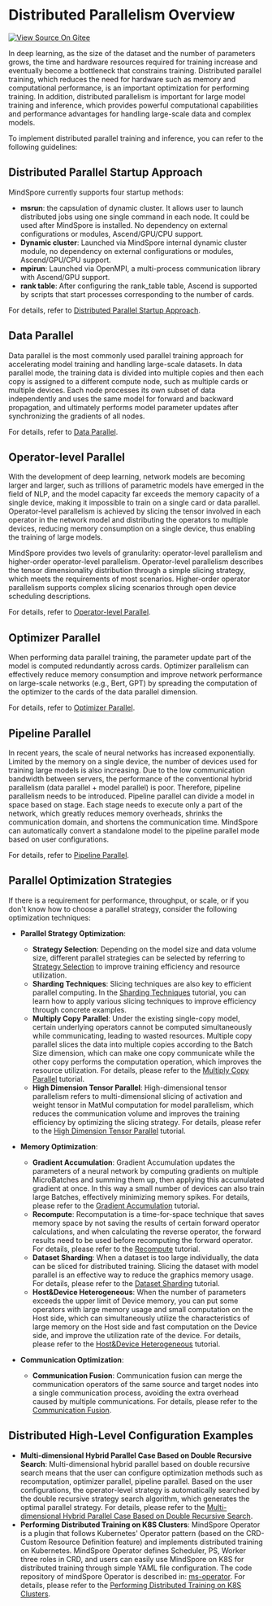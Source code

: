 # Distributed Parallelism Overview

[![View Source On Gitee](https://mindspore-website.obs.cn-north-4.myhuaweicloud.com/website-images/r2.6.0rc1/resource/_static/logo_source_en.svg)](https://gitee.com/mindspore/docs/blob/r2.6.0rc1/tutorials/source_en/parallel/overview.md)

In deep learning, as the size of the dataset and the number of parameters grows, the time and hardware resources required for training increase and eventually become a bottleneck that constrains training. Distributed parallel training, which reduces the need for hardware such as memory and computational performance, is an important optimization for performing training. In addition, distributed parallelism is important for large model training and inference, which provides powerful computational capabilities and performance advantages for handling large-scale data and complex models.

To implement distributed parallel training and inference, you can refer to the following guidelines:

## Distributed Parallel Startup Approach

MindSpore currently supports four startup methods:

- **msrun**: the capsulation of dynamic cluster. It allows user to launch distributed jobs using one single command in each node. It could be used after MindSpore is installed. No dependency on external configurations or modules, Ascend/GPU/CPU support.
- **Dynamic cluster**: Launched via MindSpore internal dynamic cluster module, no dependency on external configurations or modules, Ascend/GPU/CPU support.
- **mpirun**: Launched via OpenMPI, a multi-process communication library with Ascend/GPU support.
- **rank table**: After configuring the rank_table table, Ascend is supported by scripts that start processes corresponding to the number of cards.

For details, refer to [Distributed Parallel Startup Approach](https://www.mindspore.cn/tutorials/en/r2.6.0rc1/parallel/startup_method.html).

## Data Parallel

Data parallel is the most commonly used parallel training approach for accelerating model training and handling large-scale datasets. In data parallel mode, the training data is divided into multiple copies and then each copy is assigned to a different compute node, such as multiple cards or multiple devices. Each node processes its own subset of data independently and uses the same model for forward and backward propagation, and ultimately performs model parameter updates after synchronizing the gradients of all nodes.

For details, refer to [Data Parallel](https://www.mindspore.cn/tutorials/en/r2.6.0rc1/parallel/data_parallel.html).

## Operator-level Parallel

With the development of deep learning, network models are becoming larger and larger, such as trillions of parametric models have emerged in the field of NLP, and the model capacity far exceeds the memory capacity of a single device, making it impossible to train on a single card or data parallel. Operator-level parallelism is achieved by slicing the tensor involved in each operator in the network model and distributing the operators to multiple devices, reducing memory consumption on a single device, thus enabling the training of large models.

MindSpore provides two levels of granularity: operator-level parallelism and higher-order operator-level parallelism. Operator-level parallelism describes the tensor dimensionality distribution through a simple slicing strategy, which meets the requirements of most scenarios. Higher-order operator parallelism supports complex slicing scenarios through open device scheduling descriptions.

For details, refer to [Operator-level Parallel](https://www.mindspore.cn/tutorials/en/r2.6.0rc1/parallel/operator_parallel.html).

## Optimizer Parallel

When performing data parallel training, the parameter update part of the model is computed redundantly across cards. Optimizer parallelism can effectively reduce memory consumption and improve network performance on large-scale networks (e.g., Bert, GPT) by spreading the computation of the optimizer to the cards of the data parallel dimension.

For details, refer to [Optimizer Parallel](https://www.mindspore.cn/tutorials/en/r2.6.0rc1/parallel/optimizer_parallel.html).

## Pipeline Parallel

In recent years, the scale of neural networks has increased exponentially. Limited by the memory on a single device, the number of devices used for training large models is also increasing. Due to the low communication bandwidth between servers, the performance of the conventional hybrid parallelism (data parallel + model parallel) is poor. Therefore, pipeline parallelism needs to be introduced. Pipeline parallel can divide a model in space based on stage. Each stage needs to execute only a part of the network, which greatly reduces memory overheads, shrinks the communication domain, and shortens the communication time. MindSpore can automatically convert a standalone model to the pipeline parallel mode based on user configurations.

For details, refer to [Pipeline Parallel](https://www.mindspore.cn/tutorials/en/r2.6.0rc1/parallel/pipeline_parallel.html).

## Parallel Optimization Strategies

If there is a requirement for performance, throughput, or scale, or if you don't know how to choose a parallel strategy, consider the following optimization techniques:

- **Parallel Strategy Optimization**:

    - **Strategy Selection**: Depending on the model size and data volume size, different parallel strategies can be selected by referring to [Strategy Selection](https://www.mindspore.cn/tutorials/en/r2.6.0rc1/parallel/strategy_select.html) to improve training efficiency and resource utilization.
    - **Sharding Techniques**: Slicing techniques are also key to efficient parallel computing. In the [Sharding Techniques](https://www.mindspore.cn/tutorials/en/r2.6.0rc1/parallel/split_technique.html) tutorial, you can learn how to apply various slicing techniques to improve efficiency through concrete examples.
    - **Multiply Copy Parallel**: Under the existing single-copy model, certain underlying operators cannot be computed simultaneously while communicating, leading to wasted resources. Multiple copy parallel slices the data into multiple copies according to the Batch Size dimension, which can make one copy communicate while the other copy performs the computation operation, which improves the resource utilization. For details, please refer to the [Multiply Copy Parallel](https://www.mindspore.cn/tutorials/en/r2.6.0rc1/parallel/multiple_copy.html) tutorial.
    - **High Dimension Tensor Parallel**: High-dimensional tensor parallelism refers to multi-dimensional slicing of activation and weight tensor in MatMul computation for model parallelism, which reduces the communication volume and improves the training efficiency by optimizing the slicing strategy. For details, please refer to the [High Dimension Tensor Parallel](https://www.mindspore.cn/tutorials/en/r2.6.0rc1/parallel/high_dimension_tensor_parallel.html) tutorial.
- **Memory Optimization**:

    - **Gradient Accumulation**: Gradient Accumulation updates the parameters of a neural network by computing gradients on multiple MicroBatches and summing them up, then applying this accumulated gradient at once. In this way a small number of devices can also train large Batches, effectively minimizing memory spikes. For details, please refer to the [Gradient Accumulation](https://www.mindspore.cn/tutorials/en/r2.6.0rc1/parallel/distributed_gradient_accumulation.html) tutorial.
    - **Recompute**: Recomputation is a time-for-space technique that saves memory space by not saving the results of certain forward operator calculations, and when calculating the reverse operator, the forward results need to be used before recomputing the forward operator. For details, please refer to the [Recompute](https://www.mindspore.cn/tutorials/en/r2.6.0rc1/parallel/recompute.html) tutorial.
    - **Dataset Sharding**: When a dataset is too large individually, the data can be sliced for distributed training. Slicing the dataset with model parallel is an effective way to reduce the graphics memory usage. For details, please refer to the [Dataset Sharding](https://www.mindspore.cn/tutorials/en/r2.6.0rc1/parallel/dataset_slice.html) tutorial.
    - **Host&Device Heterogeneous**: When the number of parameters exceeds the upper limit of Device memory, you can put some operators with large memory usage and small computation on the Host side, which can simultaneously utilize the characteristics of large memory on the Host side and fast computation on the Device side, and improve the utilization rate of the device. For details, please refer to the [Host&Device Heterogeneous](https://www.mindspore.cn/tutorials/en/r2.6.0rc1/parallel/host_device_training.html) tutorial.
- **Communication Optimization**:

    - **Communication Fusion**: Communication fusion can merge the communication operators of the same source and target nodes into a single communication process, avoiding the extra overhead caused by multiple communications. For details, please refer to the [Communication Fusion](https://www.mindspore.cn/tutorials/en/r2.6.0rc1/parallel/comm_fusion.html).

## Distributed High-Level Configuration Examples

- **Multi-dimensional Hybrid Parallel Case Based on Double Recursive Search**: Multi-dimensional hybrid parallel based on double recursive search means that the user can configure optimization methods such as recomputation, optimizer parallel, pipeline parallel. Based on the user configurations, the operator-level strategy is automatically searched by the double recursive strategy search algorithm, which generates the optimal parallel strategy. For details, please refer to the [Multi-dimensional Hybrid Parallel Case Based on Double Recursive Search](https://www.mindspore.cn/tutorials/en/r2.6.0rc1/parallel/multiple_mixed.html).
- **Performing Distributed Training on K8S Clusters**: MindSpore Operator is a plugin that follows Kubernetes' Operator pattern (based on the CRD-Custom Resource Definition feature) and implements distributed training on Kubernetes. MindSpore Operator defines Scheduler, PS, Worker three roles in CRD, and users can easily use MindSpore on K8S for distributed training through simple YAML file configuration. The code repository of mindSpore Operator is described in: [ms-operator](https://gitee.com/mindspore/ms-operator/). For details, please refer to the [Performing Distributed Training on K8S Clusters](https://www.mindspore.cn/tutorials/en/r2.6.0rc1/parallel/ms_operator.html).
